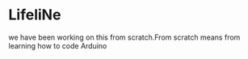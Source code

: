 # LifeliNe
we have been working on this from scratch.From scratch means from learning how to code Arduino
